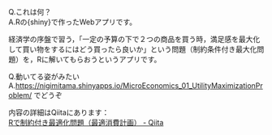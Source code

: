 
Q.これは何？  
A.Rの{shiny}で作ったWebアプリです。

経済学の序盤で習う，「一定の予算の下で２つの商品を買う時，満足感を最大化して買い物をするにはどう買ったら良いか」という問題（制約条件付き最大化問題）を，Rに解いてもらおうというアプリです。


Q.動いてる姿がみたい  
A.https://nigimitama.shinyapps.io/MicroEconomics_01_UtilityMaximizationProblem/ でどうぞ


内容の詳細はQiitaにあります：  
[Rで制約付き最適化問題（最適消費計画） - Qiita](https://qiita.com/nigimitama/items/1144089310dcb4ecca8e)

